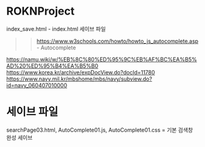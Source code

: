 # ROKNProject

index_save.html - index.html 세이브 파일
>> https://www.w3schools.com/howto/howto_js_autocomplete.asp - Autocomplete 



https://namu.wiki/w/%EB%8C%80%ED%95%9C%EB%AF%BC%EA%B5%AD%20%ED%95%B4%EA%B5%B0
https://www.korea.kr/archive/expDocView.do?docId=11780
https://www.navy.mil.kr/mbshome/mbs/navy/subview.do?id=navy_060407010000

# 세이브 파일
searchPage03.html, AutoComplete01.js, AutoComplete01.css = 기본 검색창 완성 세이브
